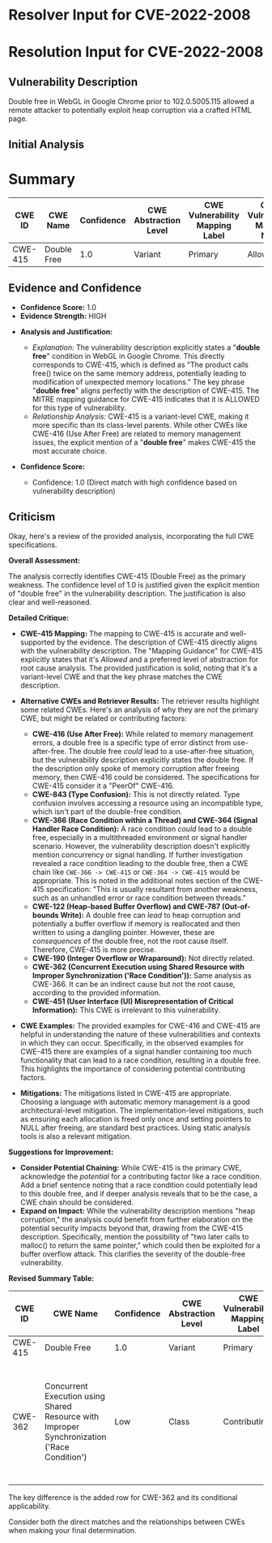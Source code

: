 # Resolver Input for CVE-2022-2008

# Resolution Input for CVE-2022-2008

## Vulnerability Description
Double free in WebGL in Google Chrome prior to 102.0.5005.115 allowed a remote attacker to potentially exploit heap corruption via a crafted HTML page.

## Initial Analysis
# Summary
| CWE ID | CWE Name | Confidence | CWE Abstraction Level | CWE Vulnerability Mapping Label | CWE-Vulnerability Mapping Notes |
|---|---|---|---|---|---|
| CWE-415 | Double Free | 1.0 | Variant | Primary | Allowed |

## Evidence and Confidence

*   **Confidence Score:** 1.0
*   **Evidence Strength:** HIGH

- **Analysis and Justification:**
  - *Explanation:* The vulnerability description explicitly states a "**double free**" condition in WebGL in Google Chrome. This directly corresponds to CWE-415, which is defined as "The product calls free() twice on the same memory address, potentially leading to modification of unexpected memory locations." The key phrase "**double free**" aligns perfectly with the description of CWE-415. The MITRE mapping guidance for CWE-415 indicates that it is ALLOWED for this type of vulnerability.
  - *Relationship Analysis:* CWE-415 is a variant-level CWE, making it more specific than its class-level parents. While other CWEs like CWE-416 (Use After Free) are related to memory management issues, the explicit mention of a "**double free**" makes CWE-415 the most accurate choice.

- **Confidence Score:**
  - Confidence: 1.0 (Direct match with high confidence based on vulnerability description)

## Criticism
Okay, here's a review of the provided analysis, incorporating the full CWE specifications.

**Overall Assessment:**

The analysis correctly identifies CWE-415 (Double Free) as the primary weakness.  The confidence level of 1.0 is justified given the explicit mention of "double free" in the vulnerability description. The justification is also clear and well-reasoned.

**Detailed Critique:**

*   **CWE-415 Mapping:** The mapping to CWE-415 is accurate and well-supported by the evidence. The description of CWE-415 directly aligns with the vulnerability description. The "Mapping Guidance" for CWE-415 explicitly states that it's *Allowed* and a preferred level of abstraction for root cause analysis. The provided justification is solid, noting that it's a variant-level CWE and that the key phrase matches the CWE description.

*   **Alternative CWEs and Retriever Results:** The retriever results highlight some related CWEs. Here's an analysis of why they are *not* the primary CWE, but might be related or contributing factors:
    *   **CWE-416 (Use After Free):**  While related to memory management errors, a double free is a specific type of error distinct from use-after-free. The double free *could* lead to a use-after-free situation, but the vulnerability description explicitly states the double free.  If the description only spoke of memory corruption after freeing memory, then CWE-416 could be considered. The specifications for CWE-415 consider it a "PeerOf" CWE-416.
    *   **CWE-843 (Type Confusion):** This is not directly related. Type confusion involves accessing a resource using an incompatible type, which isn't part of the double-free condition.
    *   **CWE-366 (Race Condition within a Thread) and CWE-364 (Signal Handler Race Condition):**  A race condition *could* lead to a double free, especially in a multithreaded environment or signal handler scenario. However, the vulnerability description doesn't explicitly mention concurrency or signal handling. If further investigation revealed a race condition leading to the double free, then a CWE chain like `CWE-366 -> CWE-415` or `CWE-364 -> CWE-415` would be appropriate. This is noted in the additional notes section of the CWE-415 specification: "This is usually resultant from another weakness, such as an unhandled error or race condition between threads."
    *   **CWE-122 (Heap-based Buffer Overflow) and CWE-787 (Out-of-bounds Write):** A double free can *lead* to heap corruption and potentially a buffer overflow if memory is reallocated and then written to using a dangling pointer. However, these are *consequences* of the double free, not the root cause itself. Therefore, CWE-415 is more precise.
    *   **CWE-190 (Integer Overflow or Wraparound):** Not directly related.
    *   **CWE-362 (Concurrent Execution using Shared Resource with Improper Synchronization ('Race Condition')):** Same analysis as CWE-366. It can be an indirect cause but not the root cause, according to the provided information.
    *   **CWE-451 (User Interface (UI) Misrepresentation of Critical Information):** This CWE is irrelevant to this vulnerability.

*   **CWE Examples:** The provided examples for CWE-416 and CWE-415 are helpful in understanding the nature of these vulnerabilities and contexts in which they can occur. Specifically, in the observed examples for CWE-415 there are examples of a signal handler containing too much functionality that can lead to a race condition, resulting in a double free. This highlights the importance of considering potential contributing factors.

*   **Mitigations:** The mitigations listed in CWE-415 are appropriate. Choosing a language with automatic memory management is a good architectural-level mitigation.  The implementation-level mitigations, such as ensuring each allocation is freed only once and setting pointers to NULL after freeing, are standard best practices. Using static analysis tools is also a relevant mitigation.

**Suggestions for Improvement:**

*   **Consider Potential Chaining:** While CWE-415 is the primary CWE, acknowledge the *potential* for a contributing factor like a race condition.  Add a brief sentence noting that a race condition could potentially lead to this double free, and if deeper analysis reveals that to be the case, a CWE chain should be considered.
*   **Expand on Impact:** While the vulnerability description mentions "heap corruption," the analysis could benefit from further elaboration on the potential security impacts beyond that, drawing from the CWE-415 description.  Specifically, mention the possibility of "two later calls to malloc() to return the same pointer," which could then be exploited for a buffer overflow attack.  This clarifies the severity of the double-free vulnerability.

**Revised Summary Table:**

| CWE ID | CWE Name | Confidence | CWE Abstraction Level | CWE Vulnerability Mapping Label | CWE-Vulnerability Mapping Notes |
|---|---|---|---|---|---|
| CWE-415 | Double Free | 1.0 | Variant | Primary | Allowed |
| CWE-362 | Concurrent Execution using Shared Resource with Improper Synchronization ('Race Condition') | Low | Class | Contributing |  Allowed-with-Review. Only applicable if a race condition is determined to be the root cause leading to the double free. |

The key difference is the added row for CWE-362 and its conditional applicability.

Consider both the direct matches and the relationships between CWEs
when making your final determination.
        
